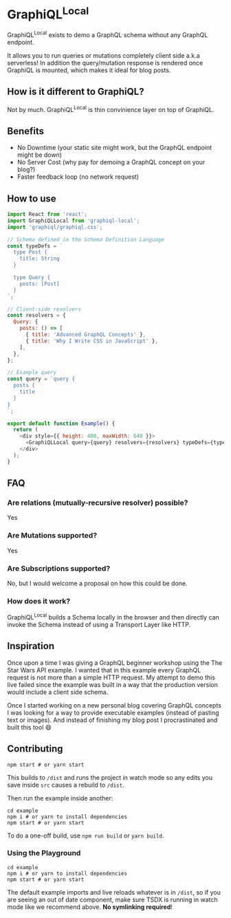 # GraphiQL<sup>Local</sup>

GraphiQL<sup>Local</sup> exists to demo a GraphQL schema without any GraphQL endpoint.

It allows you to run queries or mutations completely client side a.k.a serverless!
In addition the query/mutation response is rendered once GraphiQL is mounted, which makes it ideal for blog posts.

## How is it different to GraphiQL?

Not by much. GraphiQL<sup>Local</sup> is thin convinience layer on top of GraphiQL.

## Benefits

- No Downtime (your static site might work, but the GraphQL endpoint might be down)
- No Server Cost (why pay for demoing a GraphQL concept on your blog?)
- Faster feedback loop (no network request)

## How to use

```js
import React from 'react';
import GraphiQLLocal from 'graphiql-local';
import 'graphiql/graphiql.css';

// Schema defined in the Schema Definition Language
const typeDefs = `
  type Post {
    title: String
  }

  type Query {
    posts: [Post]
  }
`;

// Client-side resolvers
const resolvers = {
  Query: {
    posts: () => [
      { title: 'Advanced GraphQL Concepts' },
      { title: 'Why I Write CSS in JavaScript' },
    ],
  },
};

// Example query
const query = `query {
  posts {
    title
  }
}
`;

export default function Example() {
  return (
    <div style={{ height: 400, maxWidth: 640 }}>
      <GraphiQLLocal query={query} resolvers={resolvers} typeDefs={typeDefs} />
    </div>
  );
}
```

## FAQ

### Are relations (mutually-recursive resolver) possible?

Yes

### Are Mutations supported?

Yes

### Are Subscriptions supported?

No, but I would welcome a proposal on how this could be done.

### How does it work?

GraphiQL<sup>Local</sup> builds a Schema locally in the browser and then directly can invoke the Schema instead of using a Transport Layer like HTTP.

## Inspiration

Once upon a time I was giving a GraphQL beginner workshop using the The Star Wars API example. I wanted that in this example every GraphQL request is not more than a simple HTTP request. My attempt to demo this live failed since the example was built in a way that the production version would include a client side schema.

Once I started working on a new personal blog covering GraphQL concepts I was looking for a way to provide executable examples (instead of pasting text or images). And instead of finishing my blog post I procrastinated and built this tool 😄

## Contributing

```
npm start # or yarn start
```

This builds to `/dist` and runs the project in watch mode so any edits you save inside `src` causes a rebuild to `/dist`.

Then run the example inside another:

```
cd example
npm i # or yarn to install dependencies
npm start # or yarn start
```

To do a one-off build, use `npm run build` or `yarn build`.

### Using the Playground

```
cd example
npm i # or yarn to install dependencies
npm start # or yarn start
```

The default example imports and live reloads whatever is in `/dist`, so if you are seeing an out of date component, make sure TSDX is running in watch mode like we recommend above. **No symlinking required**!
